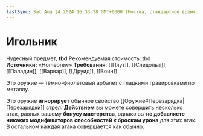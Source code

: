 ```yaml
---
lastSync: Sat Aug 24 2024 16:33:38 GMT+0300 (Москва, стандартное время)
---
```

# Игольник

Чудесный предмет, **tbd**
Рекомендуемая стоимость: tbd
**Источники:** «Homebrew»
**Требования**: [[Плут]], [[Следопыт]], [[Паладин]], [[Варвар]], [[Друид]], [[Воин]]

Это оружие — тёмно-фиолетовый арбалет с гладкими гравировками по металлу.

Это оружие **игнорирует** обычное свойство [[Оружие#Перезарядка|Перезарядки]] стрел. **Действием** вы можете совершить несколько атак, равных вашему **бонусу мастерства**, однако вы **не добавляете никаких модификаторов способностей к броскам урона** для этих атак. В остальном каждая атака совершается как обычно.